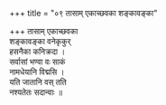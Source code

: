 +++
title = "०९ तासाम् एकाच्छवका शङ्कावङ्का"

+++
तासाम् एकाच्छवका  
शङ्कावङ्का वनेकृकुर्  
हसनैका कनिक्रदा ।  
सर्वासां भण्वा वः साकं  
नामधेयानि विद्मसि ।  
यति जातानि वस् तति  
नश्यतेतः सदान्वाः ॥